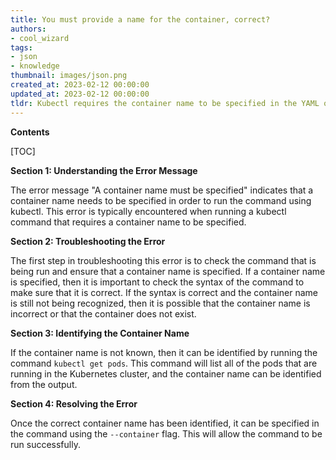 ```yaml
---
title: You must provide a name for the container, correct?
authors:
- cool_wizard
tags:
- json
- knowledge
thumbnail: images/json.png
created_at: 2023-02-12 00:00:00
updated_at: 2023-02-12 00:00:00
tldr: Kubectl requires the container name to be specified in the YAML or JSON format.
---
```


**Contents**

[TOC]

**Section 1: Understanding the Error Message**

The error message "A container name must be specified" indicates that a container name needs to be specified in order to run the command using kubectl. This error is typically encountered when running a kubectl command that requires a container name to be specified.

**Section 2: Troubleshooting the Error**

The first step in troubleshooting this error is to check the command that is being run and ensure that a container name is specified. If a container name is specified, then it is important to check the syntax of the command to make sure that it is correct. If the syntax is correct and the container name is still not being recognized, then it is possible that the container name is incorrect or that the container does not exist.

**Section 3: Identifying the Container Name**

If the container name is not known, then it can be identified by running the command `kubectl get pods`. This command will list all of the pods that are running in the Kubernetes cluster, and the container name can be identified from the output.

**Section 4: Resolving the Error**

Once the correct container name has been identified, it can be specified in the command using the `--container` flag. This will allow the command to be run successfully.
